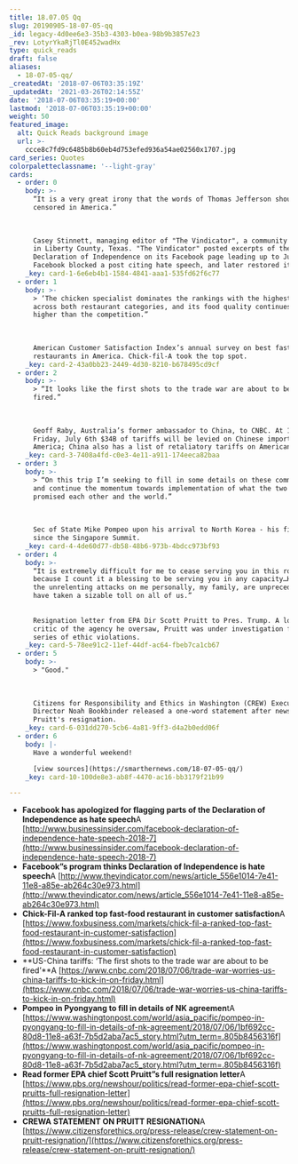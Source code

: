 ```yaml
---
title: 18.07.05 Qq
slug: 20190905-18-07-05-qq
_id: legacy-4d0ee6e3-35b3-4303-b0ea-98b9b3857e23
_rev: LotyrYkaRjTl0E452wadHx
type: quick_reads
draft: false
aliases:
  - 18-07-05-qq/
_createdAt: '2018-07-06T03:35:19Z'
_updatedAt: '2021-03-26T02:14:55Z'
date: '2018-07-06T03:35:19+00:00'
lastmod: '2018-07-06T03:35:19+00:00'
weight: 50
featured_image:
  alt: Quick Reads background image
  url: >-
    ccce8c7fd9c6485b8b60eb4d753efed936a54ae02560x1707.jpg
card_series: Quotes
colorpaletteclassname: '--light-gray'
cards:
  - order: 0
    body: >-
      “It is a very great irony that the words of Thomas Jefferson should now be
      censored in America.”  
        
        
        
      Casey Stinnett, managing editor of "The Vindicator", a community newspaper
      in Liberty County, Texas. "The Vindicator" posted excerpts of the
      Declaration of Independence on its Facebook page leading up to July 4th;
      Facebook blocked a post citing hate speech, and later restored it.
    _key: card-1-6e6eb4b1-1584-4841-aaa1-535fd62f6c77
  - order: 1
    body: >-
      > ‘The chicken specialist dominates the rankings with the highest score
      across both restaurant categories, and its food quality continues to rate
      higher than the competition.”  
        
        
        
      American Customer Satisfaction Index’s annual survey on best fast-food
      restaurants in America. Chick-fil-A took the top spot.
    _key: card-2-43a0bb23-2449-4d30-8210-b678495cd9cf
  - order: 2
    body: >-
      > “It looks like the first shots to the trade war are about to be
      fired.”  
        
        
        
      Geoff Raby, Australia’s former ambassador to China, to CNBC. At 12:01 a.m.
      Friday, July 6th $34B of tariffs will be levied on Chinese imports into
      America; China also has a list of retaliatory tariffs on American imports.
    _key: card-3-7408a4fd-c0e3-4e11-a911-174eeca82baa
  - order: 3
    body: >-
      > “On this trip I’m seeking to fill in some details on these commitments
      and continue the momentum towards implementation of what the two leaders
      promised each other and the world.”  
        
        
        
      Sec of State Mike Pompeo upon his arrival to North Korea - his first visit
      since the Singapore Summit.
    _key: card-4-4de60d77-db58-48b6-973b-4bdcc973bf93
  - order: 4
    body: >-
      “It is extremely difficult for me to cease serving you in this role first
      because I count it a blessing to be serving you in any capacity…However,
      the unrelenting attacks on me personally, my family, are unprecedented and
      have taken a sizable toll on all of us.”  
        
        
      Resignation letter from EPA Dir Scott Pruitt to Pres. Trump. A long time
      critic of the agency he oversaw, Pruitt was under investigation for a
      series of ethic violations.
    _key: card-5-78ee91c2-11ef-44df-ac64-fbeb7ca1cb67
  - order: 5
    body: >-
      > "Good."  
        
        
        
      Citizens for Responsibility and Ethics in Washington (CREW) Executive
      Director Noah Bookbinder released a one-word statement after news of Scott
      Pruitt's resignation.
    _key: card-6-031dd270-5cb6-4a81-9ff3-d4a2b0edd06f
  - order: 6
    body: |-
      Have a wonderful weekend!

      [view sources](https://smarthernews.com/18-07-05-qq/)
    _key: card-10-100de8e3-ab8f-4470-ac16-bb3179f21b99

---
```

* **Facebook has apologized for flagging parts of the Declaration of Independence as hate speech**A [http://www.businessinsider.com/facebook-declaration-of-independence-hate-speech-2018-7](http://www.businessinsider.com/facebook-declaration-of-independence-hate-speech-2018-7)
* **Facebook”s program thinks Declaration of Independence is hate speech**A [http://www.thevindicator.com/news/article_556e1014-7e41-11e8-a85e-ab264c30e973.html](http://www.thevindicator.com/news/article_556e1014-7e41-11e8-a85e-ab264c30e973.html)
* **Chick-Fil-A ranked top fast-food restaurant in customer satisfaction**A [https://www.foxbusiness.com/markets/chick-fil-a-ranked-top-fast-food-restaurant-in-customer-satisfaction](https://www.foxbusiness.com/markets/chick-fil-a-ranked-top-fast-food-restaurant-in-customer-satisfaction)
* **US-China tariffs: ‘The first shots to the trade war are about to be fired’**A [https://www.cnbc.com/2018/07/06/trade-war-worries-us-china-tariffs-to-kick-in-on-friday.html](https://www.cnbc.com/2018/07/06/trade-war-worries-us-china-tariffs-to-kick-in-on-friday.html)
* **Pompeo in Pyongyang to fill in details of NK agreemen**tA [https://www.washingtonpost.com/world/asia_pacific/pompeo-in-pyongyang-to-fill-in-details-of-nk-agreement/2018/07/06/1bf692cc-80d8-11e8-a63f-7b5d2aba7ac5_story.html?utm_term=.805b8456316f](https://www.washingtonpost.com/world/asia_pacific/pompeo-in-pyongyang-to-fill-in-details-of-nk-agreement/2018/07/06/1bf692cc-80d8-11e8-a63f-7b5d2aba7ac5_story.html?utm_term=.805b8456316f)
* **Read former EPA chief Scott Pruitt”s full resignation letter**A [https://www.pbs.org/newshour/politics/read-former-epa-chief-scott-pruitts-full-resignation-letter](https://www.pbs.org/newshour/politics/read-former-epa-chief-scott-pruitts-full-resignation-letter)
* **CREWA STATEMENT ON PRUITT RESIGNATION**A [https://www.citizensforethics.org/press-release/crew-statement-on-pruitt-resignation/](https://www.citizensforethics.org/press-release/crew-statement-on-pruitt-resignation/)